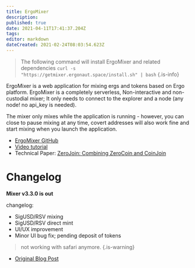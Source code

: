 ```yaml
---
title: ErgoMixer
description: 
published: true
date: 2021-04-11T17:41:37.204Z
tags: 
editor: markdown
dateCreated: 2021-02-24T08:03:54.623Z
---
```


> The following command will install ErgoMixer and related dependencies
>`curl -s "https://getmixer.ergonaut.space/install.sh" | bash`
{.is-info}


ErgoMixer is a web application for mixing ergs and tokens based on Ergo platform. ErgoMixer is a completely serverless, Non-interactive and non-custodial mixer; It only needs to connect to the explorer and a node (any node! no api_key is needed).

The mixer only mixes while the application is running - however, you can close to pause mixing at any time, covert addresses will also work fine and start mixing when you launch the application. 


- [ErgoMixer GitHub](https://github.com/ergoMixer/ergoMixBack)
- [Video tutorial](https://www.youtube.com/watch?v=03_2HH82Plw)
- Technical Paper: [ZeroJoin: Combining ZeroCoin and CoinJoin](https://eprint.iacr.org/2020/560.pdf)





# Changelog
**Mixer v3.3.0 is out**

changelog:
- SigUSD/RSV mixing
- SigUSD/RSV direct mint
- UI/UX improvement
- Minor UI bug fix; pending deposit of tokens

> not working with safari anymore.
{.is-warning}

- [Original Blog Post](https://www.ergoforum.org/t/ergomixer-zerojoin-mixer-for-erg-and-tokens/318/17?u=anon2020s)







